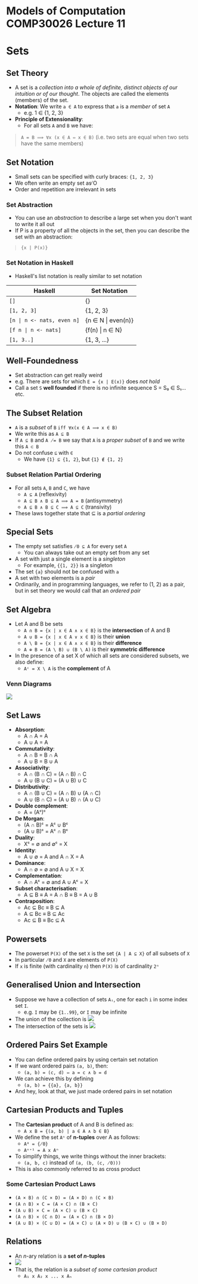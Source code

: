 Models of Computation COMP30026 Lecture 11
==========================================

# Sets
## Set Theory
- A set is a *collection into a whole of definite, distinct objects of our intuition or of our thought*. The objects are called the elements (members) of the set.
- **Notation**: We write `a ∈ A` to express that `a` is a *member* of set `A`
	- e.g. 1 ∈ {1, 2, 3}
- **Principle of Extensionality**:
	- For all sets `A` and `B` we have:

> `A = B ⟹ ∀x (x ∈ A ⇔ x ∈ B)` (i.e. two sets are equal when two sets have the same members)

## Set Notation
- Small sets can be specified with curly braces: `{1, 2, 3}`
- We often write an empty set as ̸O
- Order and repetition are irrelevant in sets

### Set Abstraction
- You can use an *abstraction* to describe a large set when you don't want to write it all out
- If P is a property of all the objects in the set, then you can describe the set with an abstraction:

> `{x | P(x)}`

### Set Notation in Haskell
- Haskell's list notation is really similar to set notation

Haskell|Set Notation
---|---
`[]`|{}
`[1, 2, 3]`|{1, 2, 3}
`[n \| n <- nats, even n]`|{n ∈ N \| even(n)}
`[f n \| n <- nats]`|{f(n) \| n ∈ N}
`[1, 3..]`|{1, 3, ...}

## Well-Foundedness
- Set abstraction can get really weird
- e.g. There are sets for which `E = {x | E(x)}` does *not hold*
- Call a set `S` **well founded** if there is no infinite sequence S = S₀ ∈ S₁... etc.

## The Subset Relation
- `A` is a *subset* of `B` `iff ∀x(x ∈ A ⟹ x ∈ B)`
- We write this as `A ⊆ B`
- If `A ⊆ B` and `A ̸= B` we say that `A` is a *proper subset* of `B` and we write this `A ⊂ B`
- Do not confuse `⊆` with `∈`
	- We have `{1} ⊆ {1, 2}`, but `{1} ∉ {1, 2}`

### Subset Relation Partial Ordering
- For all sets `A`, `B` and `C`, we have
	- `A ⊆ A` (reflexivity)
	- `A ⊆ B ∧ B ⊆ A ⟹ A = B` (antisymmetry)
	- `A ⊆ B ∧ B ⊆ C ⟹ A ⊆ C` (transivity)
- These laws together state that ⊆ is a *partial ordering*

## Special Sets
- The empty set satisfies `̸0 ⊆ A` for every set `A`
	- You can always take out an empty set from any set
- A set with just a single element is a *singleton*
	- For example, `{{1, 2}}` is a singleton
- The set `{a}` should not be confused with `a`
- A set with two elements is a *pair*
- Ordinarily, and in programming languages, we refer to (1, 2) as a pair, but in set theory we would call that an *ordered pair*

## Set Algebra
- Let A and B be sets
	- `A ∩ B = {x | x ∈ A ∧ x ∈ B}` is the **intersection** of A and B
	- `A ∪ B = {x | x ∈ A ∨ x ∈ B}` is their **union**
	- `A \ B = {x | x ∈ A ∧ x ∈ B}` is their **difference**
	- `A ⊕ B = (A \ B) ∪ (B \ A)` is their **symmetric difference**
- In the presence of a set X of which all sets are considered subsets, we also define:
	- `Aᶜ = X \ A` is the **complement** of A

### Venn Diagrams
![](lec11/lec110.png)

## Set Laws
- **Absorption**: 
	- A ∩ A = A 
	- A ∪ A = A
- **Commutativity**: 
	- A ∩ B = B ∩ A 
	- A ∪ B = B ∪ A
- **Associativity**: 
	- A ∩ (B ∩ C) = (A ∩ B) ∩ C 
	- A ∪ (B ∪ C) = (A ∪ B) ∪ C
- **Distributivity**: 
	- A ∩ (B ∪ C) = (A ∩ B) ∪ (A ∩ C) 
	- A ∪ (B ∩ C) = (A ∪ B) ∩ (A ∪ C)
- **Double complement**: 
	- A = (Aᶜ)ᶜ
- **De Morgan**: 
	- (A ∩ B)ᶜ = Aᶜ ∪ Bᶜ 
	- (A ∪ B)ᶜ = Aᶜ ∩ Bᶜ
- **Duality**: 
	- Xᶜ = ∅ and ∅ᶜ = X
- **Identity**: 
	- A ∪ ∅ = A and A ∩ X = A
- **Dominance**: 
	- A ∩ ∅ = ∅ and A ∪ X = X
- **Complementation**: 
	- A ∩ Aᶜ = ∅ and A ∪ Aᶜ = X
- **Subset characterisation**: 
	- A ⊆ B ≡ A = A ∩ B ≡ B = A ∪ B
- **Contraposition**: 
	- Ac ⊆ Bc ≡ B ⊆ A 
	- A ⊆ Bc ≡ B ⊆ Ac 
	- Ac ⊆ B ≡ Bc ⊆ A

## Powersets
- The powerset `P(X)` of the set `X` is the set `{A | A ⊆ X}` of all subsets of `X`
- In particular `̸0` and `X` are elements of `P(X)`
- If `x` is finite (with cardinality `n`) then `P(X)` is of cardinality `2ⁿ`

## Generalised Union and Intersection
- Suppose we have a collection of sets `Aᵢ`, one for each `i` in some index set `I`.
	- e.g. `I` may be `{1..99}`, or `I` may be infinite
- The union of the collection is ![](lec11/lec111.png)
- The intersection of the sets is ![](lec11/lec112.png) 

## Ordered Pairs Set Example
- You can define ordered pairs by using certain set notation
- If we want ordered pairs `(a, b)`, then:
	- `(a, b) = (c, d) ⇔ a = c ∧ b = d`
- We can achieve this by defining
	- `(a, b) = {{a}, {a, b}}`
- And hey, look at that, we just made ordered pairs in set notation

## Cartesian Products and Tuples
- The **Cartesian product** of A and B is defined as:
	- `A x B = {(a, b) | a ∈ A ∧ b ∈ B}`
- We define the set `Aⁿ` of **n-tuples** over A as follows:
	- `A⁰ = {̸0}`
	- `Aⁿ⁺¹ = A x Aⁿ`
- To simplify things, we write things without the inner brackets:
	- `(a, b, c)` instead of `(a, (b, (c, ̸0)))`
- This is also commonly referred to as cross product

### Some Cartesian Product Laws
- `(A × B) ∩ (C × D) = (A × D) ∩ (C × B)`
- `(A ∩ B) × C = (A × C) ∩ (B × C)` 
- `(A ∪ B) × C = (A × C) ∪ (B × C)` 
- `(A ∩ B) × (C ∩ D) = (A × C) ∩ (B × D)` 
- `(A ∪ B) × (C ∪ D) = (A × C) ∪ (A × D) ∪ (B × C) ∪ (B × D)`

## Relations
- An *n*-ary relation is a **set of *n*-tuples**
- ![](lec11/lec113.png)
- That is, the relation is a *subset of some cartesian product*
	- `A₁ x A₂ x ... x Aₙ`
